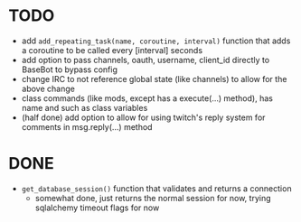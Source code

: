 # TODO

* add `add_repeating_task(name, coroutine, interval)`
  function that adds a coroutine to be called every [interval] seconds
* add option to pass channels, oauth, username, client_id directly to BaseBot to bypass config
* change IRC to not reference global state (like channels) to allow for the above change
* class commands (like mods, except has a execute(...) method), has name and such as class variables
* (half done) add option to allow for using twitch's reply system for comments in msg.reply(...) method

# DONE

* `get_database_session()` function that validates and returns a connection
    * somewhat done, just returns the normal session for now, trying sqlalchemy timeout flags for now